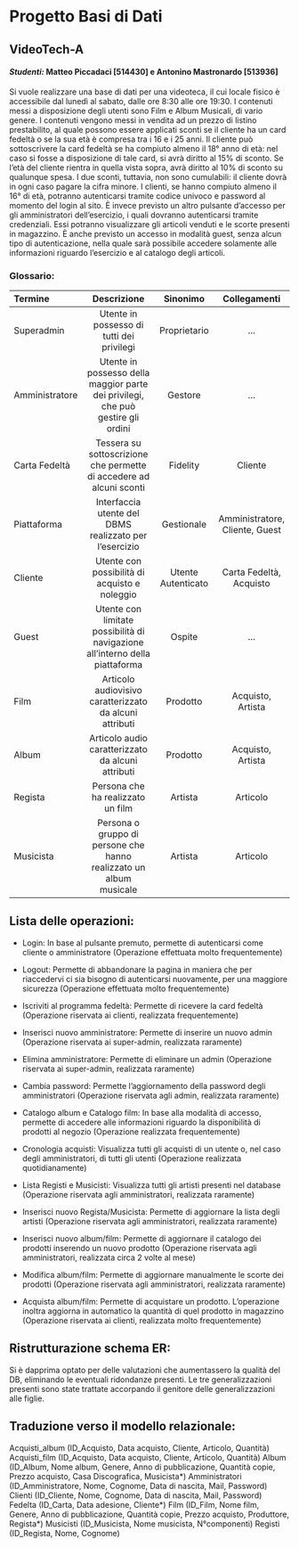 # Progetto Basi di Dati
## VideoTech-A
#### _Studenti:_ Matteo Piccadaci [514430] e Antonino Mastronardo [513936]

Si vuole realizzare una base di dati per una videoteca, il cui locale fisico è accessibile dal lunedì al sabato, dalle ore 8:30 alle ore 19:30.
I contenuti messi a disposizione degli utenti sono Film e Album Musicali, di vario genere.
I contenuti vengono messi in vendita ad un prezzo di listino prestabilito, al quale possono essere applicati sconti se il cliente ha un card fedeltà o se la sua età è compresa tra i 16 e i 25 anni.
Il cliente può sottoscrivere la card fedeltà se ha compiuto almeno il 18° anno di età: nel caso si fosse a disposizione di tale card, si avrà diritto al 15% di sconto.
Se l’età del cliente rientra in quella vista sopra, avrà diritto al 10% di sconto su qualunque spesa.
I due sconti, tuttavia, non sono cumulabili: il cliente dovrà in ogni caso pagare la cifra minore.
I clienti, se hanno compiuto almeno il 16° di età, potranno autenticarsi tramite codice univoco e password al momento del login al sito. È invece previsto un altro pulsante d’accesso per gli amministratori dell’esercizio, i quali dovranno autenticarsi tramite credenziali. Essi potranno visualizzare gli articoli venduti e le scorte presenti in magazzino.
È anche previsto un accesso in modalità guest, senza alcun tipo di autenticazione, nella quale sarà possibile accedere solamente alle informazioni riguardo l’esercizio e al catalogo degli articoli.
<br>
### Glossario:
| Termine        | Descrizione |      Sinonimo      |          Collegamenti          |
|:---------------|    :----:   |:------------------:|:------------------------------:|
| Superadmin     | Utente in possesso di tutti dei privilegi       |    Proprietario    |              ...               |
| Amministratore | Utente in possesso della maggior parte dei privilegi, che può gestire gli ordini        |      Gestore       |              ...               |
| Carta Fedeltà  |Tessera su sottoscrizione che permette di accedere ad alcuni sconti|      Fidelity      |            Cliente             |
| Piattaforma    |Interfaccia utente del DBMS realizzato per l’esercizio|     Gestionale     | Amministratore, Cliente, Guest |
| Cliente        |Utente con possibilità di acquisto e noleggio| Utente Autenticato |    Carta Fedeltà, Acquisto     |
| Guest          |Utente con limitate possibilità di navigazione all’interno della piattaforma|       Ospite       |              ...               |
| Film           |Articolo audiovisivo caratterizzato da alcuni attributi|      Prodotto      |       Acquisto, Artista        |
| Album          |Articolo audio caratterizzato da alcuni attributi|      Prodotto      |       Acquisto, Artista        |
| Regista        |Persona che ha realizzato un film|      Artista       |            Articolo            |
| Musicista      |Persona o gruppo di persone che hanno realizzato un album musicale|      Artista       |            Articolo            |



## Lista delle operazioni:

- Login: In base al pulsante premuto, permette di autenticarsi come cliente o amministratore (Operazione effettuata molto frequentemente)

- Logout: Permette di abbandonare la pagina in maniera che per riaccedervi ci sia bisogno di autenticarsi nuovamente, per una maggiore sicurezza (Operazione effettuata molto frequentemente)

- Iscriviti al programma fedeltà: Permette di ricevere la card fedeltà (Operazione riservata ai clienti, realizzata frequentemente)

- Inserisci nuovo amministratore: Permette di inserire un nuovo admin (Operazione riservata ai super-admin, realizzata raramente)

- Elimina amministratore: Permette di eliminare un admin (Operazione riservata ai super-admin, realizzata raramente)

- Cambia password: Permette l’aggiornamento della password degli amministratori (Operazione riservata agli admin, realizzata raramente)

- Catalogo album e Catalogo film: In base alla modalità di accesso, permette di accedere alle informazioni riguardo la disponibilità di prodotti al negozio (Operazione realizzata frequentemente)

- Cronologia acquisti: Visualizza tutti gli acquisti di un utente o, nel caso degli amministratori, di tutti gli utenti (Operazione realizzata quotidianamente)

- Lista Registi e Musicisti: Visualizza tutti gli artisti presenti nel database (Operazione riservata agli amministratori, realizzata raramente)

- Inserisci nuovo Regista/Musicista: Permette di aggiornare la lista degli artisti (Operazione riservata agli amministratori, realizzata raramente)

- Inserisci nuovo album/film: Permette di aggiornare il catalogo dei prodotti inserendo un nuovo prodotto (Operazione riservata agli amministratori, realizzata circa 2 volte al mese)

- Modifica album/film: Permette di aggiornare manualmente le scorte dei prodotti (Operazione riservata agli amministratori, realizzata raramente)

- Acquista album/film: Permette di acquistare un prodotto. L’operazione inoltra aggiorna in automatico la quantità di quel prodotto in magazzino (Operazione riservata ai clienti, realizzata molto frequentemente)

## Ristrutturazione schema ER:
Si è dapprima optato per delle valutazioni che aumentassero la qualità del DB, eliminando le eventuali ridondanze presenti.
Le tre generalizzazioni presenti sono state trattate accorpando il genitore delle generalizzazioni alle figlie.


## Traduzione verso il modello relazionale:

Acquisti_album (ID_Acquisto, Data acquisto, Cliente, Articolo, Quantità)
Acquisti_film (ID_Acquisto, Data acquisto, Cliente, Articolo, Quantità)
Album (ID_Album, Nome album, Genere, Anno di pubblicazione, Quantità copie, Prezzo acquisto, Casa Discografica, Musicista*)
Amministratori (ID_Amministratore, Nome, Cognome, Data di nascita, Mail, Password)
Clienti (ID_Cliente, Nome, Cognome, Data di nascita, Mail, Password)
Fedelta (ID_Carta, Data adesione, Cliente*)
Film (ID_Film, Nome film, Genere, Anno di pubblicazione, Quantità copie, Prezzo acquisto, Produttore, Regista*)
Musicisti (ID_Musicista, Nome musicista, N°componenti)
Registi (ID_Regista, Nome, Cognome)